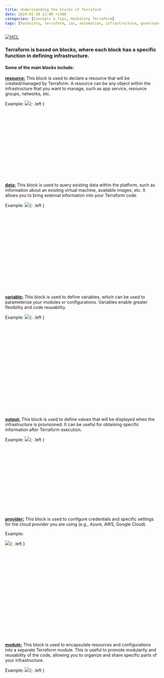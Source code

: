 ```yaml
---
title: Understanding the blocks of Terraform
date: 2024-01-30 22:00 +1300
categories: [Concepts & Tips, HashiCorp Terraform]
tags: [hashicorp, terraform, iac, automation, infrastructure, governance, finops]
---
```


[![HCL](https://img.shields.io/badge/language-HCL-blueviolet)](https://www.terraform.io/)

### **Terraform is based on blocks, where each block has a specific function in defining infrastructure.**

#### **Some of the main blocks include:**
<a href="https://lnkd.in/gDnYQKPF" target="_blank">**resource:**</a> This block is used to declare a resource that will be created/managed by Terraform. A resource can be any object within the infrastructure that you want to manage, such as app service, resource groups, networks, etc.
<br>

Example:
![](/assets/img/posts/block_resource.png){: .left }

<br><br><br><br><br><br><br><br><br><br><br><br><br>

<a href="https://lnkd.in/gPAHrJcc" target="_blank">**data:**</a> This block is used to query existing data within the platform, such as information about an existing virtual machine, available images, etc. It allows you to bring external information into your Terraform code.
<br>

Example:
![](/assets/img/posts/block_data.png){: .left }

<br><br><br><br><br><br><br><br><br><br><br><br><br><br><br>

<a href="https://lnkd.in/gX7-KVP7" target="_blank">**variable:**</a> This block is used to define variables, which can be used to parameterize your modules or configurations. Variables enable greater flexibility and code reusability.
<br>

Example:
![](/assets/img/posts/block_variable.png){: .left }

<br><br><br><br><br><br><br><br><br><br><br><br><br><br><br><br><br>

<a href="https://lnkd.in/gsTy5Aax" target="_blank">**output:**</a> This block is used to define values that will be displayed when the infrastructure is provisioned. It can be useful for obtaining specific information after Terraform execution.
<br>

Example:
![](/assets/img/posts/block_output.png){: .left }

<br>

<br><br><br><br><br><br><br><br><br>

<br>

<a href="https://lnkd.in/gbdfmr6f" target="_blank">**provider:**</a> This block is used to configure credentials and specific settings for the cloud provider you are using (e.g., Azure, AWS, Google Cloud).<br> 

Example:

![](/assets/img/posts/block_provider.png){: .left }

<br><br><br><br><br><br><br><br><br><br><br><br><br><br><br>

<br>

<a href="https://lnkd.in/gSRrFVZf" target="_blank">**module:**</a> This block is used to encapsulate resources and configurations into a separate Terraform module. This is useful to promote modularity and reusability of the code, allowing you to organize and share specific parts of your infrastructure.
<br>

Example:
![](/assets/img/posts/block_module.png){: .left }